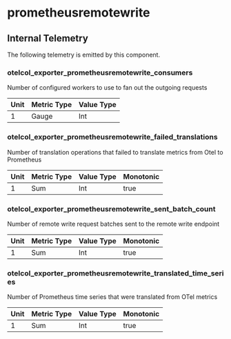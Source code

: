 [comment]: <> (Code generated by mdatagen. DO NOT EDIT.)

# prometheusremotewrite

## Internal Telemetry

The following telemetry is emitted by this component.

### otelcol_exporter_prometheusremotewrite_consumers

Number of configured workers to use to fan out the outgoing requests

| Unit | Metric Type | Value Type |
| ---- | ----------- | ---------- |
| 1 | Gauge | Int |

### otelcol_exporter_prometheusremotewrite_failed_translations

Number of translation operations that failed to translate metrics from Otel to Prometheus

| Unit | Metric Type | Value Type | Monotonic |
| ---- | ----------- | ---------- | --------- |
| 1 | Sum | Int | true |

### otelcol_exporter_prometheusremotewrite_sent_batch_count

Number of remote write request batches sent to the remote write endpoint

| Unit | Metric Type | Value Type | Monotonic |
| ---- | ----------- | ---------- | --------- |
| 1 | Sum | Int | true |

### otelcol_exporter_prometheusremotewrite_translated_time_series

Number of Prometheus time series that were translated from OTel metrics

| Unit | Metric Type | Value Type | Monotonic |
| ---- | ----------- | ---------- | --------- |
| 1 | Sum | Int | true |
